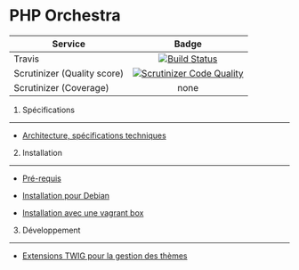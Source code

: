 PHP Orchestra
=============

| Service       | Badge         |
| ------------- |:-------------:|
| Travis | [![Build Status](https://magnum.travis-ci.com/itkg/phporchestra.svg?token=jFMwikTSYoZgNjR86FGs&branch=master)](https://magnum.travis-ci.com/itkg/phporchestra) |
| Scrutinizer (Quality score) | [![Scrutinizer Code Quality](https://scrutinizer-ci.com/g/itkg/phporchestra/badges/quality-score.png?b=php-orchestra-1.0&s=d8f9f998c44b7d749a9b81c50f25c80384cf406f)](https://scrutinizer-ci.com/g/itkg/phporchestra/?branch=php-orchestra-1.0) |
| Scrutinizer (Coverage) | none |


1. Spécifications
-----------------

* [Architecture, spécifications techniques](doc/dev/architecture.md)

2. Installation
---------------

* [Pré-requis](doc/requirements.md)

* [Installation pour Debian](doc/debian-install.md)

* [Installation avec une vagrant box](doc/install.md)

3. Développement
----------------

* [Extensions TWIG pour la gestion des thèmes](doc/twig-extensions.md)
